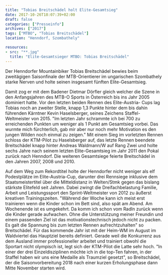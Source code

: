 ```yaml
---
title: "Tobias Breitschädel holt Elite-Gesamtsieg"
date: 2017-10-26T18:07:39+02:00
draft: false
categories: ["Presseinfo"]
archives: ["2017"]
tags: ["MTBO", "Tobias Breitschädel"]
location: "Henndorf, Szombathely"

resources:
- src: "**.jpg"
  title: "Elite-Gesamtsieger MTBO: Tobias Breitschädel"
---
```


Der Henndorfer Mountainbiker Tobias Breitschädel bewies beim zweitägigen Saisonfinale der MTB-Orientierer im ungarischen Szombathely starke Nerven und holte seinen insgesamt fünften Elite-Gesamtsieg.

<!--more-->

Damit zog er mit dem Badener Dietmar Dörfler gleich welcher die Szene in den Anfangsjahren des MTB-O Sports in Österreich bis ins Jahr 2005 dominiert hatte.
Vor den letzten beiden Rennen des Elite-Austria- Cups lag Tobias noch an zweiter Stelle, knapp 1,3 Punkte hinter dem bis dahin führenden Kärntner Kevin Haselsberger, seines Zeichens Staffel-Weltmeister von 2015. "Im letzten Jahr schrammte ich bei 700 zu erreichenden Punkten um weniger als 1 Punkt am Gesamtsieg vorbei. Das wurmte mich fürchterlich, gab mir aber nur noch mehr Motivation es den jungen Wilden noch einmal zu zeigen." Mit einem Sieg im vorletzten Rennen schloss der KTM-Pilot zu Haselsberger auf, das letzte Rennen beendete Breitschädel knapp hinter Andreas Waldmann/W auf Rang Zwei und holte sechs Jahre nach seinem letzten Elite-Gesamtsieg im Jahr 2011 den Pokal zurück nach Henndorf. Die weiteren Gesamtsiege feierte Breitschädel in den Jahren 2007, 2008 und 2010.

Auf dem Weg zum Rekordtitel holte der Henndorfer nicht weniger als elf Podestplätze im Elite-Austria-Cup, darunter drei Rennsiege inklusive dem Staatsmeistertitel über die Mitteldistanz in Welten/Stmk gegen das bislang stärkste Elitefeld seit Jahren. Dabei zwingt die Dreifachbelastung Familie, Arbeit und Leistungssport den Sprint-Weltmeister von 2012 zu äußerst kreativen Trainingszeiten. "Während der Woche kann ich meist erst trainieren wenn die Kinder schon im Bett sind, also spät am Abend. Am Wochenende ist es umgekehrt. Da komm ich schon vom Radln zurück wenn die Kinder gerade aufwachen. Ohne die Unterstützung meiner Freundin und einem passenden Ziel ist das motivationstechnisch jedoch nicht zu packen. Es galt die Spannung bis zum letzten Rennen aufrechtzuhalten" so Breitschädel.
Für das kommende Jahr ist mit der Heim-WM im August im Waldviertel das Hauptziel bereits definiert. Gerade weil die Konkurrenz aus dem Ausland immer professioneller arbeitet und trainiert obwohl die Sportart nicht olympisch ist, legt sich der KTM-Pilot die Latte sehr hoch. "In einer der drei Einzeldisziplinen möchte ich in die top-Ten fahren, in der Staffel haben wir uns eine Medaille als Traumziel gesetzt", so Breitschädel, der die Saisonvorbereitung 2018 nach einer kurzen Erholungsphase dann Mitte November starten wird.